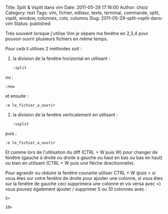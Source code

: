 Title: Split & Vsplit dans vim
Date: 2011-05-29 17:16:00
Author: choiz
Category: text
Tags: vim, fichier, editeur, texte, terminal, commande, split, vsplit, window, colonnes, cols, columns
Slug: 2011-05-29-split-vsplit-dans-vim
Status: published

Trés souvent lorsque j'utilise Vim je sépare ma fenêtre en 2,3,4 pour
pouvoir ouvrir plusieurs fichiers en même temps.

Pour celà il utilises 2 méthodes soit :

1.  la division de la fenêtre horizontal en utilisant :

        :split

ou :

    :new

et ensuite :

    :e le_fichier_a_ouvrir

1.  la division de la fenêtre verticalement en utilisant :

        :vsplit

puis :

    :e le_fichier_a_ouvrir

Et comme lors de l'utilisation du diff (CTRL + W puis W) pour changer de
fenêtre (gauche à droite ou droite à gauche ou haut en bas ou bas en
haut) ou bien en utilisant (CTRL + W puis une fléche directionnelle).

Pour agrandir ou réduire la fenêtre courante utiliser CTRL + W (puis
&gt; si vous êtes sur votre fenêtre de droite pour ajouter une colonne,
si vous êtes sur la fenêtre de gauche ceci supprimera une colonne et vis
versa avec &lt;) vous pouvez également ajouter / supprimer 5 ou 10
colonnes avec :

    5>

    10>
